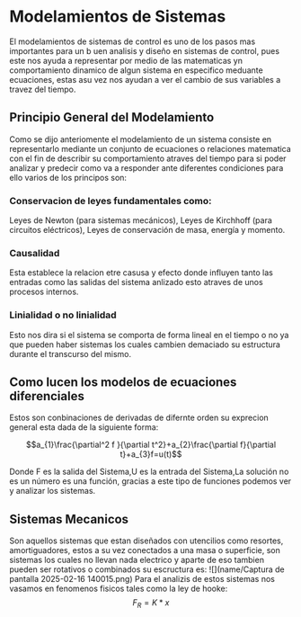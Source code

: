 # Modelamientos de Sistemas 
El modelamientos de sistemas de control es uno de los pasos mas importantes para un b uen analisis y diseño en sistemas de control, pues este nos ayuda a representar por medio de las matematicas yn comportamiento dinamico de algun sistema en especifico meduante ecuaciones, estas asu vez nos ayudan a ver el cambio de sus variables a travez del tiempo.
## Principio General del Modelamiento
Como se dijo anteriomente el modelamiento de un sistema consiste en representarlo mediante un conjunto de ecuaciones o relaciones matematica con el fin de describir su comportamiento atraves del tiempo para si poder analizar y predecir como va a responder ante diferentes condiciones para ello varios de los principos son:
### Conservacion de leyes fundamentales como:
Leyes de Newton (para sistemas mecánicos),
Leyes de Kirchhoff (para circuitos eléctricos),
Leyes de conservación de masa, energía y momento.
### Causalidad 
Esta establece la relacion etre casusa y efecto donde influyen tanto las entradas como las salidas del sistema anlizado esto atraves de unos procesos internos.
### Linialidad o no linialidad 
Esto  nos dira si el sistema se comporta de forma lineal en el tiempo o no ya que pueden haber sistemas los cuales cambien demaciado su estructura durante el transcurso del mismo.
## Como lucen los modelos de ecuaciones diferenciales
Estos son conbinaciones de derivadas de difernte orden su exprecion general esta dada de la siguiente forma:

$$a_{1}\frac{\partial^2 f }{\partial t^2}+a_{2}\frac{\partial f}{\partial t}+a_{3}f=u(t)$$

Donde F es la salida del Sistema,U es la entrada del Sistema,La solución no es un número es una función, gracias a este tipo de funciones podemos ver y analizar los sistemas.

## Sistemas Mecanicos 
Son aquellos sistemas que estan diseñados con utencilios como resortes, amortiguadores, estos a su vez conectados a una masa o superficie, son sistemas los cuales no llevan nada electrico y aparte de eso tambien pueden ser rotativos o combinados su escructura es:
 ![](name/Captura de pantalla 2025-02-16 140015.png)
 Para el analizis de estos sistemas nos vasamos en fenomenos fisicos tales como la ley de hooke:
 $$F_{R}=K*x$$
